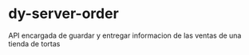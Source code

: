 # dy-server-order
API encargada de guardar y entregar informacion de las ventas de una tienda de tortas
